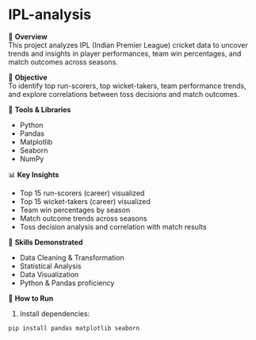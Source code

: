 ﻿# IPL-analysis
📌 **Overview**  
This project analyzes IPL (Indian Premier League) cricket data to uncover trends and insights in player performances, team win percentages, and match outcomes across seasons.

🎯 **Objective**  
To identify top run-scorers, top wicket-takers, team performance trends, and explore correlations between toss decisions and match outcomes.

🧰 **Tools & Libraries**  
- Python  
- Pandas  
- Matplotlib  
- Seaborn  
- NumPy  

📊 **Key Insights**  
- Top 15 run-scorers (career) visualized  
- Top 15 wicket-takers (career) visualized  
- Team win percentages by season  
- Match outcome trends across seasons  
- Toss decision analysis and correlation with match results  

🧠 **Skills Demonstrated**  
- Data Cleaning & Transformation  
- Statistical Analysis  
- Data Visualization  
- Python & Pandas proficiency  

🚀 **How to Run**  
1. Install dependencies:  
```bash
pip install pandas matplotlib seaborn
